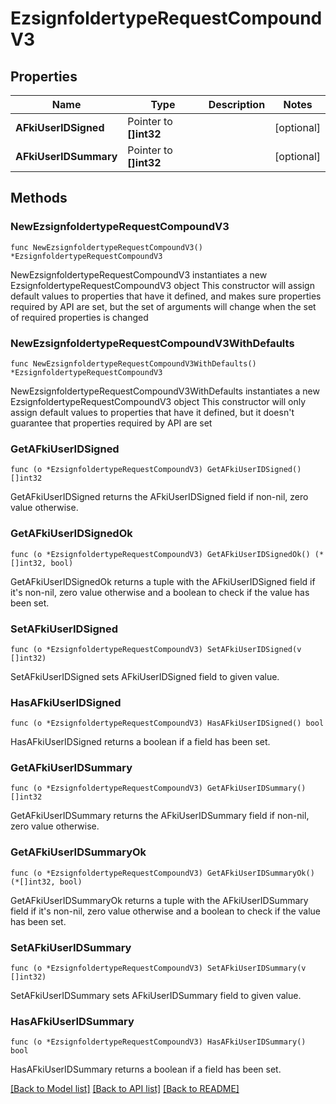 # EzsignfoldertypeRequestCompoundV3

## Properties

Name | Type | Description | Notes
------------ | ------------- | ------------- | -------------
**AFkiUserIDSigned** | Pointer to **[]int32** |  | [optional] 
**AFkiUserIDSummary** | Pointer to **[]int32** |  | [optional] 

## Methods

### NewEzsignfoldertypeRequestCompoundV3

`func NewEzsignfoldertypeRequestCompoundV3() *EzsignfoldertypeRequestCompoundV3`

NewEzsignfoldertypeRequestCompoundV3 instantiates a new EzsignfoldertypeRequestCompoundV3 object
This constructor will assign default values to properties that have it defined,
and makes sure properties required by API are set, but the set of arguments
will change when the set of required properties is changed

### NewEzsignfoldertypeRequestCompoundV3WithDefaults

`func NewEzsignfoldertypeRequestCompoundV3WithDefaults() *EzsignfoldertypeRequestCompoundV3`

NewEzsignfoldertypeRequestCompoundV3WithDefaults instantiates a new EzsignfoldertypeRequestCompoundV3 object
This constructor will only assign default values to properties that have it defined,
but it doesn't guarantee that properties required by API are set

### GetAFkiUserIDSigned

`func (o *EzsignfoldertypeRequestCompoundV3) GetAFkiUserIDSigned() []int32`

GetAFkiUserIDSigned returns the AFkiUserIDSigned field if non-nil, zero value otherwise.

### GetAFkiUserIDSignedOk

`func (o *EzsignfoldertypeRequestCompoundV3) GetAFkiUserIDSignedOk() (*[]int32, bool)`

GetAFkiUserIDSignedOk returns a tuple with the AFkiUserIDSigned field if it's non-nil, zero value otherwise
and a boolean to check if the value has been set.

### SetAFkiUserIDSigned

`func (o *EzsignfoldertypeRequestCompoundV3) SetAFkiUserIDSigned(v []int32)`

SetAFkiUserIDSigned sets AFkiUserIDSigned field to given value.

### HasAFkiUserIDSigned

`func (o *EzsignfoldertypeRequestCompoundV3) HasAFkiUserIDSigned() bool`

HasAFkiUserIDSigned returns a boolean if a field has been set.

### GetAFkiUserIDSummary

`func (o *EzsignfoldertypeRequestCompoundV3) GetAFkiUserIDSummary() []int32`

GetAFkiUserIDSummary returns the AFkiUserIDSummary field if non-nil, zero value otherwise.

### GetAFkiUserIDSummaryOk

`func (o *EzsignfoldertypeRequestCompoundV3) GetAFkiUserIDSummaryOk() (*[]int32, bool)`

GetAFkiUserIDSummaryOk returns a tuple with the AFkiUserIDSummary field if it's non-nil, zero value otherwise
and a boolean to check if the value has been set.

### SetAFkiUserIDSummary

`func (o *EzsignfoldertypeRequestCompoundV3) SetAFkiUserIDSummary(v []int32)`

SetAFkiUserIDSummary sets AFkiUserIDSummary field to given value.

### HasAFkiUserIDSummary

`func (o *EzsignfoldertypeRequestCompoundV3) HasAFkiUserIDSummary() bool`

HasAFkiUserIDSummary returns a boolean if a field has been set.


[[Back to Model list]](../README.md#documentation-for-models) [[Back to API list]](../README.md#documentation-for-api-endpoints) [[Back to README]](../README.md)


